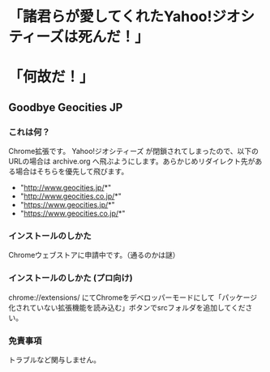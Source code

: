 
# 「諸君らが愛してくれたYahoo!ジオシティーズは死んだ！」
# 「何故だ！」

## Goodbye Geocities JP

### これは何？

Chrome拡張です。
Yahoo!ジオシティーズ が閉鎖されてしまったので、以下のURLの場合は archive.org へ飛ぶようにします。あらかじめリダイレクト先がある場合はそちらを優先して飛びます。

- "http://www.geocities.jp/*"
- "http://www.geocities.co.jp/*"
- "https://www.geocities.jp/*"
- "https://www.geocities.co.jp/*"

### インストールのしかた

Chromeウェブストアに申請中です。（通るのかは謎）

### インストールのしかた (プロ向け)

chrome://extensions/ にてChromeをデベロッパーモードにして「パッケージ化されていない拡張機能を読み込む」ボタンでsrcフォルダを追加してください。

### 免責事項

トラブルなど関与しません。

